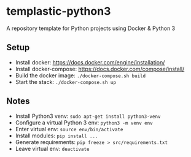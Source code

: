# templastic-python3

A repository template for Python projects using Docker & Python 3

## Setup

* Install docker: https://docs.docker.com/engine/installation/
* Install docker-compose: https://docs.docker.com/compose/install/
* Build the docker image: `./docker-compose.sh build`
* Start the stack: `./docker-compose.sh up`

## Notes

* Install Python3 venv: `sudo apt-get install python3-venv`
* Configure a virtual Python 3 env: `python3 -m venv env`
* Enter virtual env: `source env/bin/activate`
* Install modules: `pip install ...`
* Generate requirements: `pip freeze > src/requirements.txt`
* Leave virtual env: `deactivate`
